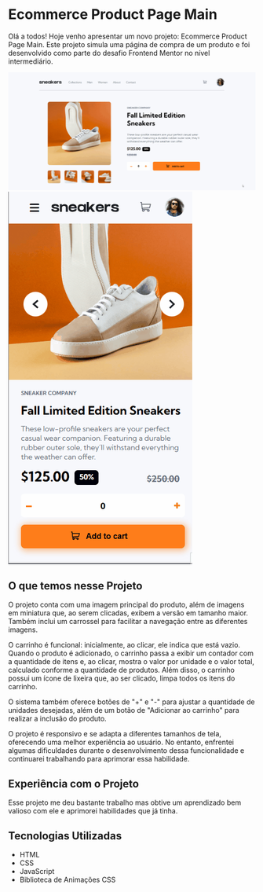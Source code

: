 # Ecommerce Product Page Main

Olá a todos! Hoje venho apresentar um novo projeto: Ecommerce Product Page Main. Este projeto simula uma página de compra de um produto e foi desenvolvido como parte do desafio Frontend Mentor no nível intermediário.

[<img src="./gif-projeto-ecommerce-product.gif">]()
[<img src="./gif-projeto-ecommerce-product-responsivo.gif">]()

## O que temos nesse Projeto

O projeto conta com uma imagem principal do produto, além de imagens em miniatura que, ao serem clicadas, exibem a versão em tamanho maior. Também inclui um carrossel para facilitar a navegação entre as diferentes imagens.

O carrinho é funcional: inicialmente, ao clicar, ele indica que está vazio. Quando o produto é adicionado, o carrinho passa a exibir um contador com a quantidade de itens e, ao clicar, mostra o valor por unidade e o valor total, calculado conforme a quantidade de produtos. Além disso, o carrinho possui um ícone de lixeira que, ao ser clicado, limpa todos os itens do carrinho.

O sistema também oferece botões de "+" e "-" para ajustar a quantidade de unidades desejadas, além de um botão de "Adicionar ao carrinho" para realizar a inclusão do produto.

O projeto é responsivo e se adapta a diferentes tamanhos de tela, oferecendo uma melhor experiência ao usuário. No entanto, enfrentei algumas dificuldades durante o desenvolvimento dessa funcionalidade e continuarei trabalhando para aprimorar essa habilidade.

## Experiência com o Projeto

Esse projeto me deu bastante trabalho mas obtive um aprendizado bem valioso com ele e aprimorei habilidades que já tinha.

## Tecnologias Utilizadas

- HTML
- CSS
- JavaScript
- Biblioteca de Animações CSS
